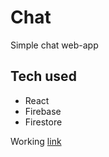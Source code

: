 # Chat

Simple chat web-app

## Tech used
* React
* Firebase
* Firestore

Working [link](https://chat-1d858.firebaseapp.com/)
